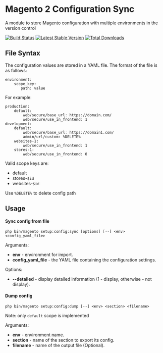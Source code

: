 # Magento 2 Configuration Sync

A module to store Magento configuration with multiple environments in the version control

[![Build Status](https://github.com/mygento/configsync/actions/workflows/grumphp.yml/badge.svg)](https://github.com/mygento/configsync/actions/workflows/grumphp.yml)
[![Latest Stable Version](https://poser.pugx.org/mygento/module-configsync/v/stable)](https://packagist.org/packages/mygento/module-configsync)
[![Total Downloads](https://poser.pugx.org/mygento/module-configsync/downloads)](https://packagist.org/packages/mygento/module-configsync)

## File Syntax

The configuration values are stored in a YAML file. The format of the file is as follows:

    environment:
        scope_key:
           path: value

For example:

    production:
        default:
            web/secure/base_url: https://domain.com/
            web/secure/use_in_frontend: 1
    development:
        default:
            web/secure/base_url: https://domain1.com/
            admin/url/custom: %DELETE%
        websites-1:
            web/secure/use_in_frontend: 1
        stores-1:
            web/secure/use_in_frontend: 0

Valid scope keys are:

- default
- stores-`$id`
- websites-`$id`

Use `%DELETE%` to delete config path

## Usage

#### Sync config from file

    php bin/magento setup:config:sync [options] [--] <env> <config_yaml_file>

Arguments:

- **env** - environment for import.
- **config_yaml_file** - the YAML file containing the configuration settings.

Options:

- **--detailed** - display detailed information (1 - display, otherwise - not display).

#### Dump config

    php bin/magento setup:config:dump [--] <env> <section> <filename>

Note: only `default` scope is implemented

Arguments:

- **env** - environment name.
- **section** - name of the section to export its config.
- **filename** - name of the output file (Optional).
